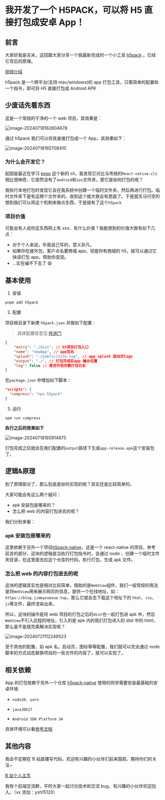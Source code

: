 # 我开发了一个 H5PACK，可以将 H5 直接打包成安卓 App！

## 前言

大家好我是吉米，这回跟大家分享一个我最新完成的一个小工具 [h5pack](https://github.com/Jimmylxue/h5pack-core) 。已经它背后的原理。

[视频介绍](https://www.bilibili.com/video/BV1fm421g7Ux/?spm_id_from=333.999.0.0)

h5pack 是一个跨平台(支持 mac/windows)的 app 打包工具，只需简单的配置和一个指令，即可将 H5 直接打包成 Android APK

## 少废话先看东西

这是一个常规的干净的一个 web 项目，其效果是：

![image-20240718162604678](https://image.jimmyxuexue.top/img/image-20240718162604678.png)

通过 h5pack 我们可以将其直接打包成一个 App，其效果如下：

![image-20240718165708410](https://image.jimmyxuexue.top/img/image-20240718165708410.png)

### 为什么会开发它？

起因是最近在学习 [expo](https://expo.nodejs.cn/get-started/expo-go/) 这个新的 cli，我发现它对比与传统的`React-native-cli`相比很神奇，它居然没有了`android`和`ios`文件夹，那它是如何打包的呢？

我执行本地打包时发现它会在我系统中创建一个临时文件夹，然后再进行打包。临时文件夹下是有这两个文件夹的，收到这个就大致会有思路了。于是就天马行空的想到我们可以用这个机制来做点东西，于是就有了这个`h5pack`

### 项目价值

可能会有人说你这东西网上有 xxx、有什么价值？我能想到的价值大致有如下几点：

- 对于个人来说，毕竟自己写的，意义非凡。
- 如果你在接外包，客户点名要商城 app，但是你有商城的 h5，就可以通过它快读打包 app，帮助你变现。
- ...实在编不下去了 😄

## 基本使用

1. 安装

```
pnpm add h5pack
```

2. 配置

项目根目录下新建 `h5pack.json` 并做如下配置：

> 具体配置信息见:[传送门](http://www.jimmyxuexue.top:999/snowtiny/usage/config.html)

```json
{
	"entry": "./dist", // h5项目打包入口
	"name": "newApp", // app包名
	"splash": "./public/vite.svg", // app splash 启动页logo
	"output": "./", // 打包完成后app 输出位置
	"log": false // 是否开启完整打包日志
}
```

在`package.json` 中增加如下脚本：

```json
"scripts": {
  "compress": "npx h5pack"
}
```

3. 运行

```
npm run compress
```

**执行之后的效果如下**

![image-20240718165914875](https://image.jimmyxuexue.top/img/image-20240718165914875.png)

打包完成之后就会在我们配置的`output`路径下生成`app-release.apk`这个安装包了。

## 逻辑&原理

到了原理部分了，那么到底是如何实现的呢？其实还是比较简单的。

大家可能会有这么两个疑问：

- apk 安装包是哪来的？
- 怎么把 web 的内容打包进去的呢？

我们分别来看：

### apk 安装包是哪来的

这里依赖于另外一个项目[h5pack-native](https://github.com/Jimmylxue/h5pack-native)，这是一个 react-native 的项目，参考前言的部分，这块的逻辑是当执行打包指令时，会通过 node ，创建一个临时文件夹目录，在这里面去拉这个仓库的代码，执行打包，生成 apk 文件。

### 怎么把 web 的内容打包进去的呢

这块的逻辑其实也是相对比较简单，借助的是`WebView`组件，我们一般常规的用法是将`WebView`用来展示网页的信息，提供一个在线地址，如：`https://blog.jimmyxuexue.top`，那么它就会去下载这个地址下的 `html`、`css`、`js`等文件，最终渲染出来。

所以，这块的操作是将 web 项目的打包之后的`dist`也一起打包进 apk 中，然后`WebView`不引入远程的地址，引入的是 apk 内的我们打包进入的 dist 中的 html，那么是不是就完美解决实现啦？

![image-20240721112249523](https://image.jimmyxuexue.top/img/image-20240721112249523.png)

至于其他的配置，如 apk 名，启动页，图标等等配置，我们就可以完全通过 node 脚本的方式动态替换项目的一些文件的内容了，就可以实现了。

## 相关依赖

App 的打包依赖于另外一个仓库 [h5pack-native](https://github.com/Jimmylxue/h5pack-native) 使用的同学需要安装最基础的安卓环境

- `node20`、`yarn`

- `javaJDK17`
- `Android SDK Platform 34`

具体环境可以看[参考文档](https://reactnative.dev/docs/0.73/environment-setup?platform=android)

## 其他内容

我会不定期在 B 站直播写代码，欢迎有兴趣的小伙伴们前来围观，期待你们的关注~

[B 站个人主页](https://space.bilibili.com/304985153?spm_id_from=333.1007.0.0)

我有个前端交流群，平时大家一起讨论技术和交流 bug，有兴趣的小伙伴欢迎加入。（vx 添加：ysh15120）
